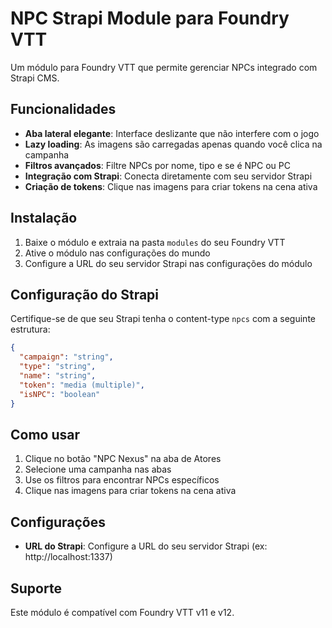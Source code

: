 # NPC Strapi Module para Foundry VTT

Um módulo para Foundry VTT que permite gerenciar NPCs integrado com Strapi CMS.

## Funcionalidades

- **Aba lateral elegante**: Interface deslizante que não interfere com o jogo
- **Lazy loading**: As imagens são carregadas apenas quando você clica na campanha
- **Filtros avançados**: Filtre NPCs por nome, tipo e se é NPC ou PC
- **Integração com Strapi**: Conecta diretamente com seu servidor Strapi
- **Criação de tokens**: Clique nas imagens para criar tokens na cena ativa

## Instalação

1. Baixe o módulo e extraia na pasta `modules` do seu Foundry VTT
2. Ative o módulo nas configurações do mundo
3. Configure a URL do seu servidor Strapi nas configurações do módulo

## Configuração do Strapi

Certifique-se de que seu Strapi tenha o content-type `npcs` com a seguinte estrutura:

```json
{
  "campaign": "string",
  "type": "string", 
  "name": "string",
  "token": "media (multiple)",
  "isNPC": "boolean"
}
```

## Como usar

1. Clique no botão "NPC Nexus" na aba de Atores
2. Selecione uma campanha nas abas
3. Use os filtros para encontrar NPCs específicos
4. Clique nas imagens para criar tokens na cena ativa

## Configurações

- **URL do Strapi**: Configure a URL do seu servidor Strapi (ex: http://localhost:1337)

## Suporte

Este módulo é compatível com Foundry VTT v11 e v12.